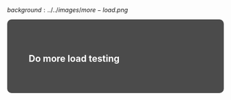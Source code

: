 $background:../../images/more-load.png$

<div style="border-radius: 10px;background-color: rgba(0, 0, 0, 0.7); color: #fff; padding: 50px;">

## Do more load testing
